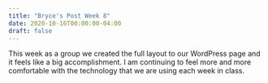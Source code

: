 ```yaml
---
title: "Bryce's Post Week 8"
date: 2020-10-16T00:00:00-04:00
draft: false
---
```

This week as a group we created the full layout to our WordPress page and it feels like a big accomplishment. I am continuing to feel more and more comfortable with the technology that we are using each week in class.

